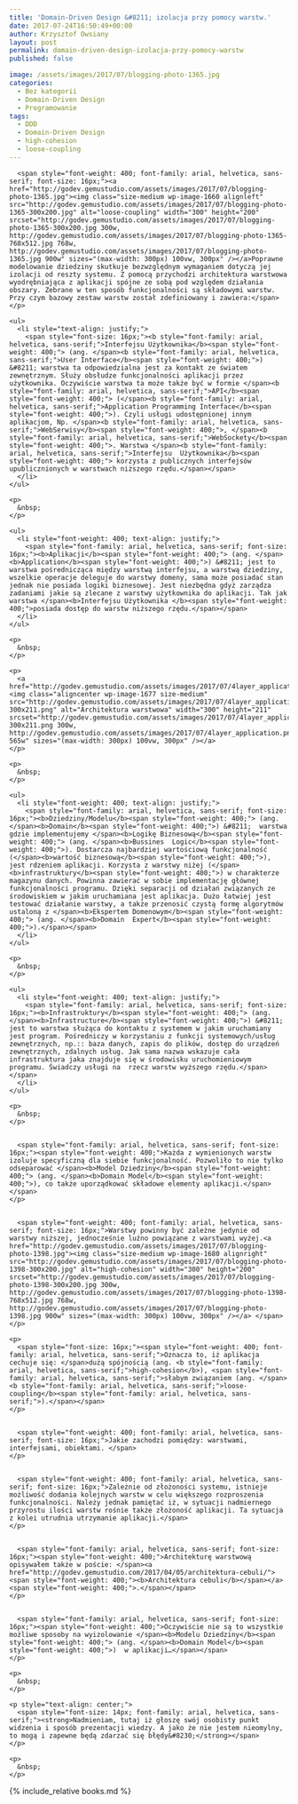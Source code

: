 ```yaml
---
title: 'Domain-Driven Design &#8211; izolacja przy pomocy warstw.'
date: 2017-07-24T16:50:49+00:00
author: Krzysztof Owsiany
layout: post
permalink: domain-driven-design-izolacja-przy-pomocy-warstw
published: false

image: /assets/images/2017/07/blogging-photo-1365.jpg
categories:
  - Bez kategorii
  - Domain-Driven Design
  - Programowanie
tags:
  - DDD
  - Domain-Driven Design
  - high-cohesion
  - loose-coupling
---
```

<div id="dslc-theme-content">
  <div id="dslc-theme-content-inner">

      <span style="font-weight: 400; font-family: arial, helvetica, sans-serif; font-size: 16px;"><a href="http://godev.gemustudio.com/assets/images/2017/07/blogging-photo-1365.jpg"><img class="size-medium wp-image-1660 alignleft" src="http://godev.gemustudio.com/assets/images/2017/07/blogging-photo-1365-300x200.jpg" alt="loose-coupling" width="300" height="200" srcset="http://godev.gemustudio.com/assets/images/2017/07/blogging-photo-1365-300x200.jpg 300w, http://godev.gemustudio.com/assets/images/2017/07/blogging-photo-1365-768x512.jpg 768w, http://godev.gemustudio.com/assets/images/2017/07/blogging-photo-1365.jpg 900w" sizes="(max-width: 300px) 100vw, 300px" /></a>Poprawne modelowanie dziedziny skutkuje bezwzględnym wymaganiem dotyczą jej izolacji od reszty systemu. Z pomocą przychodzi architektura warstwowa wyodrębniająca z aplikacji spójne ze sobą pod względem działania obszary. Zebrane w ten sposób funkcjonalności są składowymi warstw. Przy czym bazowy zestaw warstw został zdefiniowany i zawiera:</span>
    </p>
    
    <ul>
      <li style="text-align: justify;">
        <span style="font-size: 16px;"><b style="font-family: arial, helvetica, sans-serif;">Interfejsu Użytkownika</b><span style="font-weight: 400;"> (ang. </span><b style="font-family: arial, helvetica, sans-serif;">User Interface</b><span style="font-weight: 400;">) &#8211; warstwa ta odpowiedzialna jest za kontakt ze światem zewnętrznym. Służy obsłudze funkcjonalności aplikacji przez użytkownika. Oczywiście warstwa ta może także być w formie </span><b style="font-family: arial, helvetica, sans-serif;">API</b><span style="font-weight: 400;"> (</span><b style="font-family: arial, helvetica, sans-serif;">Application Programming Interface</b><span style="font-weight: 400;">). Czyli usługi udostępnionej innym aplikacjom, Np. </span><b style="font-family: arial, helvetica, sans-serif;">WebSerwisy</b><span style="font-weight: 400;">, </span><b style="font-family: arial, helvetica, sans-serif;">WebSockety</b><span style="font-weight: 400;">. Warstwa </span><b style="font-family: arial, helvetica, sans-serif;">Interfejsu  Użytkownika</b><span style="font-weight: 400;"> korzysta z publicznych interfejsów upublicznionych w warstwach niższego rzędu.</span></span>
      </li>
    </ul>
    
    <p>
      &nbsp;
    </p>
    
    <ul>
      <li style="font-weight: 400; text-align: justify;">
        <span style="font-family: arial, helvetica, sans-serif; font-size: 16px;"><b>Aplikacji</b><span style="font-weight: 400;"> (ang. </span><b>Application</b><span style="font-weight: 400;">) &#8211; jest to warstwa pośrednicząca między warstwą interfejsu, a warstwą dziedziny, wszelkie operacje deleguje do warstwy domeny, sama może posiadać stan jednak nie posiada logiki biznesowej. Jest niezbędna gdyż zarządza zadaniami jakie są zlecane z warstwy użytkownika do aplikacji. Tak jak warstwa </span><b>Interfejsu Użytkownika </b><span style="font-weight: 400;">posiada dostęp do warstw niższego rzędu.</span></span>
      </li>
    </ul>
    
    <p>
      &nbsp;
    </p>
    
    <p>
      <a href="http://godev.gemustudio.com/assets/images/2017/07/4layer_application.png"><img class="aligncenter wp-image-1677 size-medium" src="http://godev.gemustudio.com/assets/images/2017/07/4layer_application-300x211.png" alt="Architektura warstwowa" width="300" height="211" srcset="http://godev.gemustudio.com/assets/images/2017/07/4layer_application-300x211.png 300w, http://godev.gemustudio.com/assets/images/2017/07/4layer_application.png 565w" sizes="(max-width: 300px) 100vw, 300px" /></a>
    </p>
    
    <p>
      &nbsp;
    </p>
    
    <ul>
      <li style="font-weight: 400; text-align: justify;">
        <span style="font-family: arial, helvetica, sans-serif; font-size: 16px;"><b>Dziedziny/Modelu</b><span style="font-weight: 400;"> (ang. </span><b>Domain</b><span style="font-weight: 400;">) &#8211;  warstwa gdzie implementujemy </span><b>Logikę Biznesową</b><span style="font-weight: 400;"> (ang. </span><b>Bussines  Logic</b><span style="font-weight: 400;">). Dostarcza najbardziej wartościową funkcjonalność (</span><b>wartość biznesową</b><span style="font-weight: 400;">), jest rdzeniem aplikacji. Korzysta z warstwy niżej (</span><b>infrastruktury</b><span style="font-weight: 400;">) w charakterze magazynu danych. Powinna zawierać w sobie implementację głównej funkcjonalności programu. Dzięki separacji od działań związanych ze środowiskiem w jakim uruchamiana jest aplikacja. Dużo łatwiej jest testować działanie warstwy, a także przenosić czystą formę algorytmów ustaloną z </span><b>Ekspertem Domenowym</b><span style="font-weight: 400;"> (ang. </span><b>Domain  Expert</b><span style="font-weight: 400;">).</span></span>
      </li>
    </ul>
    
    <p>
      &nbsp;
    </p>
    
    <ul>
      <li style="font-weight: 400; text-align: justify;">
        <span style="font-family: arial, helvetica, sans-serif; font-size: 16px;"><b>Infrastruktury</b><span style="font-weight: 400;"> (ang. </span><b>Infrastructure</b><span style="font-weight: 400;">) &#8211; jest to warstwa służąca do kontaktu z systemem w jakim uruchamiany jest program. Pośredniczy w korzystaniu z funkcji systemowych/usług zewnętrznych, np.:: baza danych, zapis do plików, dostęp do urządzeń zewnętrznych, zdalnych usług. Jak sama nazwa wskazuje cała infrastruktura jaka znajduje się w środowisku uruchomieniowym programu. Świadczy usługi na  rzecz warstw wyższego rzędu.</span></span>
      </li>
    </ul>
    
    <p>
      &nbsp;
    </p>
    

      <span style="font-family: arial, helvetica, sans-serif; font-size: 16px;"><span style="font-weight: 400;">Każda z wymienionych warstw izoluje specyficzną dla siebie funkcjonalność. Pozwoliło to nie tylko odseparować </span><b>Model Dziedziny</b><span style="font-weight: 400;"> (ang. </span><b>Domain Model</b><span style="font-weight: 400;">), co także uporządkować składowe elementy aplikacji.</span></span>
    </p>
    

      <span style="font-weight: 400; font-family: arial, helvetica, sans-serif; font-size: 16px;">Warstwy powinny być zależne jedynie od warstwy niższej, jednocześnie luźno powiązane z warstwami wyżej.<a href="http://godev.gemustudio.com/assets/images/2017/07/blogging-photo-1398.jpg"><img class="size-medium wp-image-1680 alignright" src="http://godev.gemustudio.com/assets/images/2017/07/blogging-photo-1398-300x200.jpg" alt="high-cohesion" width="300" height="200" srcset="http://godev.gemustudio.com/assets/images/2017/07/blogging-photo-1398-300x200.jpg 300w, http://godev.gemustudio.com/assets/images/2017/07/blogging-photo-1398-768x512.jpg 768w, http://godev.gemustudio.com/assets/images/2017/07/blogging-photo-1398.jpg 900w" sizes="(max-width: 300px) 100vw, 300px" /></a> </span>
    </p>
    
    <p>
      <span style="font-size: 16px;"><span style="font-weight: 400; font-family: arial, helvetica, sans-serif;">Oznacza to, iż aplikacja cechuje się: </span>dużą spójnością (ang. <b style="font-family: arial, helvetica, sans-serif;">high-cohesion</b>), <span style="font-family: arial, helvetica, sans-serif;">słabym związaniem (ang. </span><b style="font-family: arial, helvetica, sans-serif;">loose-coupling</b><span style="font-family: arial, helvetica, sans-serif;">).</span></span>
    </p>
    

      <span style="font-weight: 400; font-family: arial, helvetica, sans-serif; font-size: 16px;">Jakie zachodzi pomiędzy: warstwami, interfejsami, obiektami. </span>
    </p>
    

      <span style="font-weight: 400; font-family: arial, helvetica, sans-serif; font-size: 16px;">Zależnie od złożoności systemu, istnieje możliwość dodania kolejnych warstw w celu większego rozproszenia funkcjonalności. Należy jednak pamiętać iż, w sytuacji nadmiernego przyrostu ilości warstw rośnie także złożoność aplikacji. Ta sytuacja z kolei utrudnia utrzymanie aplikacji.</span>
    </p>
    

      <span style="font-family: arial, helvetica, sans-serif; font-size: 16px;"><span style="font-weight: 400;">Architekturę warstwową opisywałem także w poście: </span><a href="http://godev.gemustudio.com/2017/04/05/architektura-cebuli/"><span style="font-weight: 400;"><b>Architektura cebuli</b></span></a><span style="font-weight: 400;">.</span></span>
    </p>
    

      <span style="font-family: arial, helvetica, sans-serif; font-size: 16px;"><span style="font-weight: 400;">Oczywiście nie są to wszystkie możliwe sposoby na wyizolowanie </span><b>Modelu Dziedziny</b><span style="font-weight: 400;"> (ang. </span><b>Domain Model</b><span style="font-weight: 400;">)  w aplikacji…</span></span>
    </p>
    
    <p>
      &nbsp;
    </p>
    
    <p style="text-align: center;">
      <span style="font-size: 14px; font-family: arial, helvetica, sans-serif;"><strong>Nadmieniam, tutaj iż głoszę swój osobisty punkt widzenia i sposób prezentacji wiedzy. A jako że nie jestem nieomylny, to mogą i zapewne będą zdarzać się błędy&#8230;</strong></span>
    </p>
    
    <p>
      &nbsp;
    </p>
    
{% include_relative books.md %}